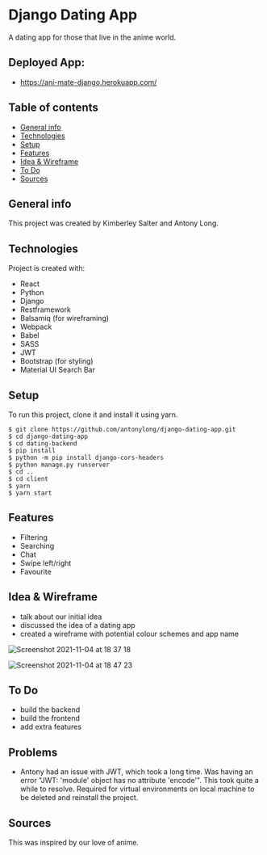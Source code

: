# Django Dating App

A dating app for those that live in the anime world.

## Deployed App:
- https://ani-mate-django.herokuapp.com/

## Table of contents

- [General info](#general-info)
- [Technologies](#technologies)
- [Setup](#setup)
- [Features](#features)
- [Idea & Wireframe](#idea-&-wireframe)
- [To Do](#to-do)
- [Sources](#sources)

## General info

This project was created by Kimberley Salter and Antony Long.

## Technologies

Project is created with:

- React
- Python
- Django
- Restframework
- Balsamiq (for wireframing)
- Webpack
- Babel
- SASS
- JWT
- Bootstrap (for styling)
- Material UI Search Bar

## Setup

To run this project, clone it and install it using yarn.

```
$ git clone https://github.com/antonylong/django-dating-app.git
$ cd django-dating-app
$ cd dating-backend
$ pip install
$ python -m pip install django-cors-headers
$ python manage.py runserver
$ cd ..
$ cd client
$ yarn
$ yarn start
```

## Features

- Filtering
- Searching
- Chat
- Swipe left/right
- Favourite

## Idea & Wireframe

- talk about our initial idea
- discussed the idea of a dating app
- created a wireframe with potential colour schemes and app name

![Screenshot 2021-11-04 at 18 37 18](https://user-images.githubusercontent.com/85836801/140401085-d786827e-93b1-4596-a266-739a6c95a2cf.png)

![Screenshot 2021-11-04 at 18 47 23](https://user-images.githubusercontent.com/85836801/140401252-0b0767b5-d728-455f-a7cb-d708c12faada.png)

## To Do

- build the backend
- build the frontend
- add extra features

## Problems

- Antony had an issue with JWT, which took a long time. Was having an error "JWT: 'module' object has no attribute 'encode'". This took quite a while to resolve. Required for virtual environments on local machine to be deleted and reinstall the project.

## Sources

This was inspired by our love of anime.

